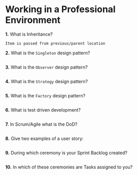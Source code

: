 # Working in a Professional Environment

**1.** What is Inheritance?
<!-- enter you answer in the space below -->
```
Item is passed from previous/parent location
```
**2.** What is the `Singleton` design pattern?
<!-- enter you answer in the space below -->
```

```
**3.** What is the `Observer` design pattern?
<!-- enter you answer in the space below -->
```

```
**4.** What is the `Strategy` design pattern?
<!-- enter you answer in the space below -->
```

```
**5.** What is the `Factory` design pattern?
<!-- enter you answer in the space below -->
```

```
**6.** What is test driven development?
<!-- enter you answer in the space below -->
```

```
**7.** In Scrum/Agile what is the DoD?
<!-- enter you answer in the space below -->
```

```
**8.** Give two examples of a user story:
<!-- enter you answer in the space below -->
```

```
**9.** During which ceremony is your Sprint Backlog created?
<!-- enter you answer in the space below -->
```

```
**10.** In which of these ceremonies are Tasks assigned to you?
<!-- enter you answer in the space below -->
```

```